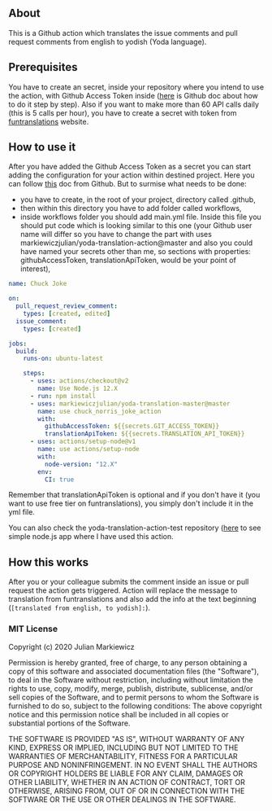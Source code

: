 ## About
This is a Github action which translates the issue comments and pull request comments from english to yodish (Yoda language).

## Prerequisites
You have to create an secret, inside your repository where you intend to use the action, with Github Access Token inside ([here](https://docs.github.com/en/github/authenticating-to-github/creating-a-personal-access-token) is Github doc about how to do it step by step). Also if you want to make more than 60 API calls daily (this is 5 calls per hour), you have to create a secret with token from [funtranslations](https://funtranslations.com/api/yoda) website.

## How to use it 
After you have added the Github Access Token as a secret you can start adding the configuration for your action within destined project. Here you can follow [this](https://docs.github.com/en/actions/language-and-framework-guides/using-nodejs-with-github-actions) doc from Github. But to surmise what needs to be done:
- you have to create, in the root of your project, directory called .github,
- then within this directory you have to add folder called workflows,
- inside workflows folder you should add main.yml file. Inside this file you should put code which is looking similar to this one (your Github user name will differ so you have to change the part with uses markiewiczjulian/yoda-translation-action@master and also you could have named your secrets other than me, so sections with properties: githubAccessToken, translationApiToken, would be your point of interest),
```yaml
name: Chuck Joke

on:
  pull_request_review_comment:
    types: [created, edited]
  issue_comment:
    types: [created]

jobs:
  build:
    runs-on: ubuntu-latest

    steps:
      - uses: actions/checkout@v2
        name: Use Node.js 12.X
      - run: npm install
      - uses: markiewiczjulian/yoda-translation-master@master
        name: use chuck_norris_joke_action
        with:
          githubAccessToken: ${{secrets.GIT_ACCESS_TOKEN}}
          translationApiToken: ${{secrets.TRANSLATION_API_TOKEN}}
      - uses: actions/setup-node@v1
        name: use actions/setup-node
        with:
          node-version: "12.X"
        env:
          CI: true
```
Remember that translationApiToken is optional and if you don't have it (you want to use free tier on funtranslations), you simply don't include it in the yml file.

You can also check the yoda-translation-action-test repository ([here](https://github.com/markiewiczjulian/yoda-translation-action-test) to see simple node.js app where I have used this action.

## How this works
After you or your colleague submits the comment inside an issue or pull request the action gets triggered. Action will replace the message to translation from funtranslations and also add the info at the text beginning (``[translated from english, to yodish]:``).

### MIT License

Copyright (c) 2020 Julian Markiewicz

Permission is hereby granted, free of charge, to any person obtaining a copy of this software and associated documentation files (the "Software"), to deal in the Software without restriction, including without limitation the rights to use, copy, modify, merge, publish, distribute, sublicense, and/or sell copies of the Software, and to permit persons to whom the Software is furnished to do so, subject to the following conditions:
The above copyright notice and this permission notice shall be included in all copies or substantial portions of the Software.

THE SOFTWARE IS PROVIDED "AS IS", WITHOUT WARRANTY OF ANY KIND, EXPRESS OR IMPLIED, INCLUDING BUT NOT LIMITED TO THE WARRANTIES OF MERCHANTABILITY,
FITNESS FOR A PARTICULAR PURPOSE AND NONINFRINGEMENT. IN NO EVENT SHALL THE AUTHORS OR COPYRIGHT HOLDERS BE LIABLE FOR ANY CLAIM, DAMAGES OR OTHER
LIABILITY, WHETHER IN AN ACTION OF CONTRACT, TORT OR OTHERWISE, ARISING FROM, OUT OF OR IN CONNECTION WITH THE SOFTWARE OR THE USE OR OTHER DEALINGS IN THE SOFTWARE.

